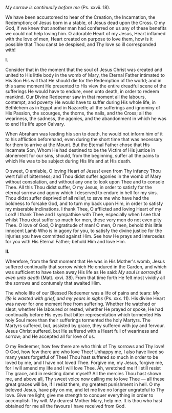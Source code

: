 
*My sorrow is continually before me* (Ps. xxvii. 18).

We have been accustomed to hear of the Creation, the Incarnation, the Redemption; of Jesus born in a stable, of Jesus dead upon the Cross. O my God, if we knew that another man had conferred on us any of these benefits we could not help loving him. O adorable Heart of my Jesus, Heart inflamed with the love of men, Heart created on purpose to love them, how is it possible that Thou canst be despised, and Thy love so ill corresponded with!

**I\.**

Consider that in the moment that the soul of Jesus Christ was created and united to His little body in the womb of Mary, the Eternal Father intimated to His Son His will that He should die for the Redemption of the world; and in this same moment He presented to His view the entire dreadful scene of the sufferings He would have to endure, even unto death, in order to redeem mankind. Our Divine Redeemer saw in that moment all the labours, contempt, and poverty He would have to suffer during His whole life, in Bethlehem as in Egypt and in Nazareth; all the sufferings and ignominy of His Passion, the scourges, the thorns, the nails, and the Cross; all the weariness, the sadness, the agonies, and the abandonment in which he was to end His life upon Calvary.

When Abraham was leading his son to death, he would not inform him of it to his affliction beforehand, even during the short time that was necessary for them to arrive at the Mount. But the Eternal Father chose that His Incarnate Son, Whom He had destined to be the Victim of His justice in atonement for our sins, should, from the beginning, suffer all the pains to which He was to be subject during His life and at His death.

O sweet, O amiable, O loving Heart of Jesus! even from Thy infancy Thou wert full of bitterness; and Thou didst suffer agonies in the womb of Mary without consolation, and without any one to look upon Thee and to console Thee. All this Thou didst suffer, O my Jesus, in order to satisfy for the eternal sorrow and agony which I deserved to endure in hell for my sins. Thou didst suffer deprived of all relief, to save me who have had the boldness to forsake God, and to turn my back upon Him, in order to satisfy my miserable inclinations. I thank Thee, O afflicted and loving Heart of my Lord! I thank Thee and I sympathise with Thee, especially when I see that whilst Thou dost suffer so much for men, these very men do not even pity Thee. O love of God, O ingratitude of man! O men, O men, behold this little innocent Lamb Who is in agony for you, to satisfy the divine justice for the injuries you have committed against Him. See how He prays and intercedes for you with His Eternal Father; behold Him and love Him.

**II\.**

Wherefore, from the first moment that He was in His Mother\'s womb, Jesus suffered continually that sorrow which He endured in the Garden, and which was sufficient to have taken away His life as He said: *My soul is sorrowful even unto death* (Matt. xxvi. 38). From that time forth He felt most vividly all the sorrows and contumely that awaited Him.

The whole life of our Blessed Redeemer was a life of pains and tears: *My life is wasted with grief, and my years in sighs* (Ps. xxx. 11). His divine Heart was never for one moment free from suffering. Whether He watched or slept, whether He laboured or rested, whether He prayed or spoke, He had continually before His eyes that bitter representation which tormented His holy Soul more than their sufferings tormented the holy Martyrs. The Martyrs suffered, but, assisted by grace, they suffered with joy and fervour. Jesus Christ suffered, but He suffered with a Heart full of weariness and sorrow; and He accepted all for love of us.

O my Redeemer, how few there are who think of Thy sorrows and Thy love! O God, how few there are who love Thee! Unhappy me, I also have lived so many years forgetful of Thee! Thou hast suffered so much in order to be loved by me, and I have not loved Thee. Forgive me, my Jesus, forgive me, for I will amend my life and I will love Thee. Ah, wretched me if I still resist Thy grace, and in resisting damn myself! All the mercies Thou hast shown me, and above all, Thy sweet voice now calling me to love Thee — all these great graces will be, if I resist them, my greatest punishment in hell. O my beloved Jesus, have pity on me, and let me live no longer ungrateful to Thy love. Give me light; give me strength to conquer everything in order to accomplish Thy will. My dearest Mother Mary, help me. It is thou who hast obtained for me all the favours I have received from God.

